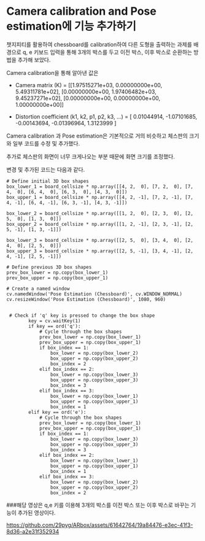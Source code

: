 # Camera calibration and Pose estimation에 기능 추가하기


챗지피티를 활용하여 chessboard를 calibration하여 다른 도형을 출력하는 과제를 배경으로
q, e 키보드 입력을 통해 3개의 박스를 두고 이전 박스, 이후 박스로 순환하는 방법을 추가해 보았다.

Camera calibration을 통해 알아낸 값은 


* Camera matrix (K) = [[1.97515271e+03, 0.00000000e+00, 5.49311781e+02],
 [0.00000000e+00, 1.97406482e+03, 9.45237271e+02],
 [0.00000000e+00, 0.00000000e+00, 1.00000000e+00]]
 
 
* Distortion coefficient (k1, k2, p1, p2, k3, ...) = [ 0.01044914, -1.07101685, -0.00143694, -0.01396964,  1.3123999 ]

Camera calibration 과 Pose estimation은 기본적으로 거의 비슷하고 체스판의 크기와 일부 코드를 수정 및 추가했다.

추가로 체스판의 화면이 너무 크게나오는 부분 때문에 화면 크기를 조정했다.

변경 및 추가된 코드는 다음과 같다.
```
# Define initial 3D box shapes
box_lower_1 = board_cellsize * np.array([[4, 2,  0], [7, 2,  0], [7, 4,  0], [6, 4,  0], [6, 3,  0], [4, 3,  0]])
box_upper_1 = board_cellsize * np.array([[4, 2, -1], [7, 2, -1], [7, 4, -1], [6, 4, -1], [6, 3, -1], [4, 3, -1]])

box_lower_2 = board_cellsize * np.array([[1, 2,  0], [2, 3,  0], [2, 5,  0], [1, 3,  0]])
box_upper_2 = board_cellsize * np.array([[1, 2, -1], [2, 3, -1], [2, 5, -1], [1, 3, -1]])

box_lower_3 = board_cellsize * np.array([[2, 5,  0], [3, 4,  0], [2, 4,  0], [2, 5,  0]])
box_upper_3 = board_cellsize * np.array([[2, 5, -1], [3, 4, -1], [2, 4, -1], [2, 5, -1]])

# Define previous 3D box shapes
prev_box_lower = np.copy(box_lower_1)
prev_box_upper = np.copy(box_upper_1)

# Create a named window
cv.namedWindow('Pose Estimation (Chessboard)', cv.WINDOW_NORMAL)
cv.resizeWindow('Pose Estimation (Chessboard)', 1080, 960)


 # Check if 'q' key is pressed to change the box shape
        key = cv.waitKey(1)
        if key == ord('q'):
            # Cycle through the box shapes
            prev_box_lower = np.copy(box_lower_1)
            prev_box_upper = np.copy(box_upper_1)
            if box_index == 1:
                box_lower = np.copy(box_lower_2)
                box_upper = np.copy(box_upper_2)
                box_index = 2
            elif box_index == 2:
                box_lower = np.copy(box_lower_3)
                box_upper = np.copy(box_upper_3)
                box_index = 3
            elif box_index == 3:
                box_lower = np.copy(box_lower_1)
                box_upper = np.copy(box_upper_1)
                box_index = 1
        elif key == ord('e'):
            # Cycle through the box shapes
            prev_box_lower = np.copy(box_lower_1)
            prev_box_upper = np.copy(box_upper_1)
            if box_index == 1:
                box_lower = np.copy(box_lower_3)
                box_upper = np.copy(box_upper_3)
                box_index = 3
            elif box_index == 2:
                box_lower = np.copy(box_lower_1)
                box_upper = np.copy(box_upper_1)
                box_index = 1
            elif box_index == 3:
                box_lower = np.copy(box_lower_2)
                box_upper = np.copy(box_upper_2)
                box_index = 2
```






###해당 영상은 q,e 키를 이용해 3개의 박스를 이전 박스 또는 이후 박스로 바꾸는 기능이 추가된 영상이다.

https://github.com/29pyg/ARbox/assets/61642764/19a84476-e3ec-41f3-8d36-a2e31f352934

